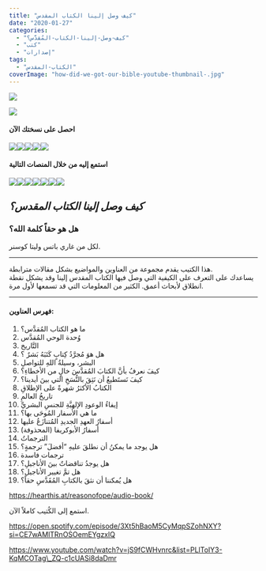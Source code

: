```yaml
---
title: "كيف وصل إلينا الكتاب المقدس"
date: "2020-01-27"
categories: 
  - "كيف-وصل-إلينا-الكتاب-المُقدَّس؟"
  - "كتب"
  - "إصدارات"
tags: 
  - "الكتاب-المقدس"
coverImage: "how-did-we-got-our-bible-youtube-thumbnail-.jpg"
---
```


![](images/bible-1068176.jpg)

![](https://arabcreationisthome.files.wordpress.com/2021/05/cover-how-did-we-got-our-bible.png?w=722)

#### احصل على نسختك الآن  
  
[![](images/pdf.png)](https://arabcreationisthome.files.wordpress.com/2020/01/a5-pdf.pdf)[![](images/apple.png)](http://books.apple.com/us/book/id1568902464)[![](images/google-books.png)](https://books.google.lu/books?id=s6TJDwAAQBAJ&lpg=PP1&pg=PP1#v=onepage&q&f=false)[![](images/internet-archive.png)](https://archive.org/details/How-did-we-got-our-bible-arabic)[![](images/cmi.png)](https://creation.com/كيف-وصل-إلينا-الكتاب-المقدس؟)

#### استمع إليه من خلال المنصات التالية  
  
[![](images/apple-podcasts-1.png)](https://podcasts.apple.com/lu/podcast/%D9%81%D9%8A-%D8%A7%D9%84%D8%A8%D8%AF%D8%A1/id1544597228?i=1000502145575)[![](images/google-podcasts.png)](https://podcasts.google.com?feed=aHR0cHM6Ly9hbmNob3IuZm0vcy81MTVjMjljNC9wb2RjYXN0L3Jzcw%3D%3D&episode=MmViZDdlZTYtZTJkMS00YzFlLTgyNDMtY2IxZjAyNGFkMWEw)[![](images/spotify.png)](https://open.spotify.com/episode/3Xt5hBaoM5CyMqpSZohNXY?si=CE7wAMlTRnOSOemEYgzxlQ)[![](images/hearthis.at_.png)](https://hearthis.at/reasonofope/audio-book/)[![](images/anchor-2.png)](https://anchor.fm/reason-of-hope4/episodes/ep-eskehe)[![](images/breaker.png)](https://www.breaker.audio/sbb-lrj/e/83132383)[![](images/youtube.png)](https://www.youtube.com/watch?v=jS9fCWHvnrc&list=PLlToIY3-KqMCOTag_ZQ-c1cUASi8daDmr)

## **_كيف وصل إلينا الكتاب المقدس؟_**

### هل هو حقاً كلمة الله؟

لكل من غاري باتس وليتا كوسنر.

[](https://creation.com/كيف-وصل-إلينا-الكتاب-المقدس؟)

* * *

هذا الكتيب يقدم مجموعة من العناوين والمواضيع بشكل مقالات مترابطة.   
يساعدك على التعرف على الكيفية التي وصل فيها الكتاب المقدس إلينا وقد يشكل نقطة انطلاق لأبحاث أعمق. الكثير من المعلومات التي قد تسمعها لأول مرة.

* * *

#### فهرس العناوين:

1. ما هو الكتاب المُقدَّس؟
2. وُحدة الوحي المُقدَّس
3. التَّاريخ
4. هل هوَ مُجرَّدُ كِتابٍ كَتَبَهُ بَشرٌ ؟
5. البشر، وسيلةُ اللهِ للتواصلِ
6. كيفَ نعرفُ بأنَّ الكتابَ المُقدَّسَ خالٍ من الأخطاءِ؟
7. كيفَ نَستَطيعُ أن نَثِقَ بالنُّسَخِ التي بينَ أيدينا؟
8. الكتابُ الأكثرُ شهرةً على الإطلاقِ
9. تاريخُ العالمِ
10. إيفاءُ الوعودِ الإلهيَّةِ للجنسِ البشريِّ
11. ما هي الأسفار المُوحَى بها؟
12. أسفارُ العهدِ الجديدِ المُتنازَعُ عليها
13. أسفارُ الأبوكريفا (المحذوفة)
14. الترجماتُ
15. هل يوجد ما يمكنُ أن نطلقَ عليهِ “أفضلَ” ترجمةٍ؟
16. ترجمات فاسدة
17. هل يوجدُ تناقضاتٌ بينَ الأناجيلِ؟
18. هل تمَّ تغيير الأناجيل؟
19. هل يُمكننا أن نثقَ بالكتابِ المُقَدَّسِ حقاً؟

https://hearthis.at/reasonofope/audio-book/

استمع إلى الكُتيب كاملاً الآن.

https://open.spotify.com/episode/3Xt5hBaoM5CyMqpSZohNXY?si=CE7wAMlTRnOSOemEYgzxlQ

https://www.youtube.com/watch?v=jS9fCWHvnrc&list=PLlToIY3-KqMCOTag\_ZQ-c1cUASi8daDmr
